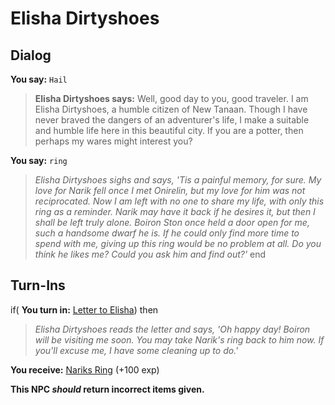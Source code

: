 # Elisha Dirtyshoes

## Dialog

**You say:** `Hail`



>**Elisha Dirtyshoes says:** Well, good day to you, good traveler. I am Elisha Dirtyshoes, a humble citizen of New Tanaan. Though I have never braved the dangers of an adventurer's life, I make a suitable and humble life here in this beautiful city. If you are a potter, then perhaps my wares might interest you?

**You say:** `ring`



>*Elisha Dirtyshoes sighs and says, 'Tis a painful memory, for sure. My love for Narik fell once I met Onirelin, but my love for him was not reciprocated. Now I am left with no one to share my life, with only this ring as a reminder. Narik may have it back if he desires it, but then I shall be left truly alone. Boiron Ston once held a door open for me, such a handsome dwarf he is. If he could only find more time to spend with me, giving up this ring would be no problem at all. Do you think he likes me? Could you ask him and find out?'*
end

## Turn-Ins



if( **You turn in:** [Letter to Elisha](/item/28086)) then


>*Elisha Dirtyshoes reads the letter and says, 'Oh happy day! Boiron will be visiting me soon. You may take Narik's ring back to him now. If you'll excuse me, I have some cleaning up to do.'*





 **You receive:**  [Nariks Ring](/item/28087) (+100 exp)

**This NPC *should* return incorrect items given.**
